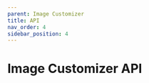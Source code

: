 ```yaml
---
parent: Image Customizer
title: API
nav_order: 4
sidebar_position: 4
---
```


# Image Customizer API
